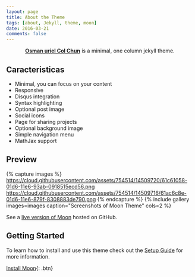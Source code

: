 ```yaml
---
layout: page
title: About the Theme
tags: [about, Jekyll, theme, moon]
date: 2016-03-21
comments: false
---
```

    
<center><a href="https://github.com/hadoGO/urielosman"><b>Osman uriel Col Chun</b></a> is a minimal, one column jekyll theme.</center>

## Caracteristicas
* Minimal, you can focus on your content
* Responsive
* Disqus integration
* Syntax highlighting
* Optional post image
* Social icons
* Page for sharing projects
* Optional background image
* Simple navigation menu
* MathJax support

## Preview

{% capture images %}
    https://cloud.githubusercontent.com/assets/754514/14509720/61c61058-01d6-11e6-93ab-0918515ecd56.png
    https://cloud.githubusercontent.com/assets/754514/14509716/61ac6c8e-01d6-11e6-879f-8308883de790.png
{% endcapture %}
{% include gallery images=images caption="Screenshots of Moon Theme" cols=2 %}

See a [live version of Moon](https://github.com/hadoGO/urielosman) hosted on GitHub.

## Getting Started

To learn how to install and use this theme check out the [Setup Guide](https://hadogo.github.io/urielosman/) for more information.
      
[Install Moon](https://hadogo.github.io/urielosman/){: .btn}
